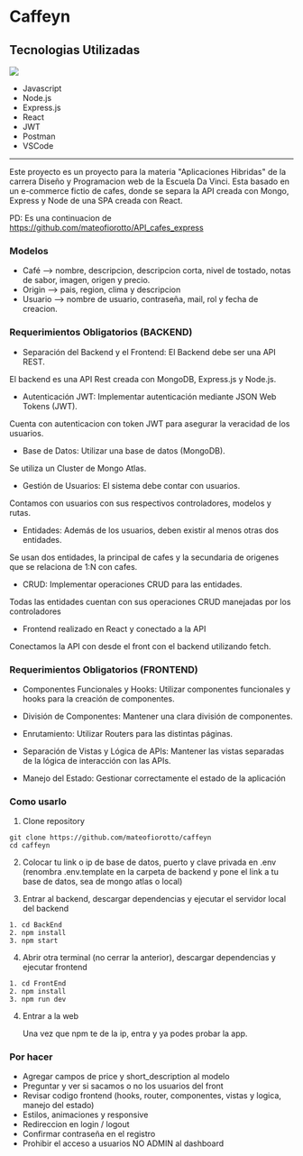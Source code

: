 # Caffeyn

## Tecnologias Utilizadas

<p class="technologies">
  <a href="https://skillicons.dev">
    <img src="https://skillicons.dev/icons?i=javascript,nodejs,mongo,express,react,postman,vscode" />
  </a>
</p>

- Javascript
- Node.js
- Express.js
- React
- JWT
- Postman
- VSCode

---

Este proyecto es un proyecto para la materia "Aplicaciones Hibridas" de la carrera Diseño y Programacion web de la Escuela Da Vinci.
Esta basado en un e-commerce fictio de cafes, donde se separa la API creada con Mongo, Express y Node de una SPA creada con React.

PD: Es una continuacion de https://github.com/mateofiorotto/API_cafes_express

### Modelos
- Café --> nombre, descripcion, descripcion corta, nivel de tostado, notas de sabor, imagen, origen y precio.
- Origin --> pais, region, clima y descripcion
- Usuario --> nombre de usuario, contraseña, mail, rol y fecha de creacion.

### Requerimientos Obligatorios (BACKEND)
- Separación del Backend y el Frontend: El Backend debe ser una API REST.

El backend es una API Rest creada con MongoDB, Express.js y Node.js.

- Autenticación JWT: Implementar autenticación mediante JSON Web Tokens (JWT).

Cuenta con autenticacion con token JWT para asegurar la veracidad de los usuarios.

- Base de Datos: Utilizar una base de datos (MongoDB).

Se utiliza un Cluster de Mongo Atlas.

- Gestión de Usuarios: El sistema debe contar con usuarios.

Contamos con usuarios con sus respectivos controladores, modelos y rutas.

- Entidades: Además de los usuarios, deben existir al menos otras dos entidades.

Se usan dos entidades, la principal de cafes y la secundaria de origenes que se relaciona de 1:N con cafes.

- CRUD: Implementar operaciones CRUD para las entidades.

Todas las entidades cuentan con sus operaciones CRUD manejadas por los controladores

- Frontend realizado en React y conectado a la API

Conectamos la API con desde el front con el backend utilizando fetch.

### Requerimientos Obligatorios (FRONTEND)
- Componentes Funcionales y Hooks: Utilizar componentes funcionales y hooks
para la creación de componentes.



- División de Componentes: Mantener una clara división de componentes.



- Enrutamiento: Utilizar Routers para las distintas páginas.



- Separación de Vistas y Lógica de APIs: Mantener las vistas separadas de la lógica de interacción con las APIs.



- Manejo del Estado: Gestionar correctamente el estado de la aplicación

### Como usarlo
1. Clone repository

  ```
  git clone https://github.com/mateofiorotto/caffeyn
  cd caffeyn
  ```

2. Colocar tu link o ip de base de datos, puerto y clave privada en .env (renombra .env.template en la carpeta de backend y pone el link a tu base de datos, sea de mongo atlas o local)

3. Entrar al backend, descargar dependencias y ejecutar el servidor local del backend
  ```
  1. cd BackEnd
  2. npm install
  3. npm start
  ```

4. Abrir otra terminal (no cerrar la anterior), descargar dependencias y ejecutar frontend
  ```
  1. cd FrontEnd
  2. npm install
  3. npm run dev
  ```

4. Entrar a la web

    Una vez que npm te de la ip, entra y ya podes probar la app.

### Por hacer
- Agregar campos de price y short_description al modelo
- Preguntar y ver si sacamos o no los usuarios del front
- Revisar codigo frontend (hooks, router, componentes, vistas y logica, manejo del estado)
- Estilos, animaciones y responsive
- Redireccion en login / logout
- Confirmar contraseña en el registro
- Prohibir el acceso a usuarios NO ADMIN al dashboard